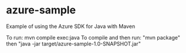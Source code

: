 # azure-sample
Example of using the Azure SDK for Java with Maven

To run: mvn compile exec:java
To compile and then run: "mvn package" then "java -jar target/azure-sample-1.0-SNAPSHOT.jar"
